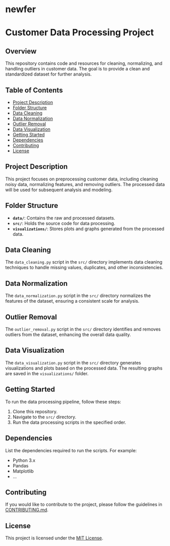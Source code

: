 # newfer

# Customer Data Processing Project

## Overview

This repository contains code and resources for cleaning, normalizing, and handling outliers in customer data. The goal is to provide a clean and standardized dataset for further analysis.

## Table of Contents

- [Project Description](#project-description)
- [Folder Structure](#folder-structure)
- [Data Cleaning](#data-cleaning)
- [Data Normalization](#data-normalization)
- [Outlier Removal](#outlier-removal)
- [Data Visualization](#data-visualization)
- [Getting Started](#getting-started)
- [Dependencies](#dependencies)
- [Contributing](#contributing)
- [License](#license)

## Project Description

This project focuses on preprocessing customer data, including cleaning noisy data, normalizing features, and removing outliers. The processed data will be used for subsequent analysis and modeling.

## Folder Structure

- **`data/`**: Contains the raw and processed datasets.
- **`src/`**: Holds the source code for data processing.
- **`visualizations/`**: Stores plots and graphs generated from the processed data.

## Data Cleaning

The `data_cleaning.py` script in the `src/` directory implements data cleaning techniques to handle missing values, duplicates, and other inconsistencies.

## Data Normalization

The `data_normalization.py` script in the `src/` directory normalizes the features of the dataset, ensuring a consistent scale for analysis.

## Outlier Removal

The `outlier_removal.py` script in the `src/` directory identifies and removes outliers from the dataset, enhancing the overall data quality.

## Data Visualization

The `data_visualization.py` script in the `src/` directory generates visualizations and plots based on the processed data. The resulting graphs are saved in the `visualizations/` folder.

## Getting Started

To run the data processing pipeline, follow these steps:

1. Clone this repository.
2. Navigate to the `src/` directory.
3. Run the data processing scripts in the specified order.

## Dependencies

List the dependencies required to run the scripts. For example:

- Python 3.x
- Pandas
- Matplotlib
- ...

## Contributing

If you would like to contribute to the project, please follow the guidelines in [CONTRIBUTING.md](CONTRIBUTING.md).

## License

This project is licensed under the [MIT License](LICENSE).
